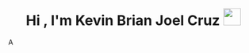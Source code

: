<h1 align="center"><b>Hi , I'm Kevin Brian Joel Cruz </b><img src="https://giphy.com/gifs/vamosriver-riverplategaming-riverplategames-eK7gQ22EAn7OEY16BO.gif" width="35"></h1>
<!--  -->A

<!--
**keinve91/keinve91** is a ✨ _special_ ✨ repository because its `README.md` (this file) appears on your GitHub profile.

Here are some ideas to get you started:

- 🔭 I’m currently working on ...
- 🌱 I’m currently learning ...
- 👯 I’m looking to collaborate on ...
- 🤔 I’m looking for help with ...
- 💬 Ask me about ...
- 📫 How to reach me: ...
- 😄 Pronouns: ...
- ⚡ Fun fact: ...
-->
